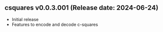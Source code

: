 csquares v0.0.3.001 (Release date: 2024-06-24)
-------------

  * Initial release
  * Features to encode and decode c-squares